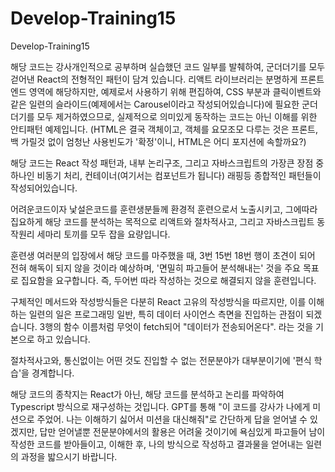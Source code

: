 # Develop-Training15
Develop-Training15

해당 코드는 강사개인적으로 공부하며 실습했던 코드 일부를 발췌하여, 군더더기를 모두 걷어낸 React의 전형적인 패턴이 담겨 있습니다.
리액트 라이브러리는 분명하게 프론트엔드 영역에 해당하지만, 예제로서 사용하기 위해 편집하여, CSS 부분과 클릭이벤트와 같은 일련의 슬라이드(예제에서는 Carousel이라고 작성되어있습니다)에 필요한 군더더기를 모두 제거하였으므로, 실제적으로 의미있게 동작하는 코드는 아닌 이해를 위한 안티패턴 예제입니다. 
(HTML은 결국 객체이고, 객체를 요모조모 다루는 것은 프론트, 백 가릴것 없이 엄청난 사용빈도가 '확정'이니, HTML은 어디 포지션에 속할까요?)

해당 코드는 React 작성 패턴과, 내부 논리구조, 그리고 자바스크립트의 가장큰 장점 중 하나인 비동기 처리, 컨테이너(여기서는 컴포넌트가 됩니다) 래핑등 종합적인 패턴들이 작성되어있습니다.

어려운코드이자 낯설은코드를 훈련생분들께 환경적 훈련으로서 노출시키고, 그에따라 집요하게 해당 코드를 분석하는 목적으로 리액트와 절차적사고, 그리고 자바스크립트 동작원리 세마리 토끼를 모두 잡을 요량입니다.

훈련생 여러분의 입장에서 해당 코드를 마주했을 때, 3번 15번 18번 행이 초견이 되어 전혀 해독이 되지 않을 것이라 예상하며, '면밀히 파고들어 분석해내는' 것을 주요 목표로 집요함을 요구합니다. 즉, 두어번 따라 작성하는 것으로 해결되지 않을 훈련입니다.

구체적인 메서드와 작성방식들은 다분히 React 고유의 작성방식을 따르지만, 이를 이해하는 일련의 일은 프로그래밍 일반, 특히 데이터 사이언스 측면을 진입하는 관점이 되겠습니다. 3행의 함수 이름처럼 무엇이 fetch되어 "데이터가 전송되어온다". 라는 것을 기본으로 하고 있습니다.

절차적사고와, 통신없이는 어떤 것도 진입할 수 없는 전문분야가 대부분이기에 '편식 학습'을 경계합니다. 

해당 코드의 종착지는 React가 아닌, 해당 코드를 분석하고 논리를 파악하여 Typescript 방식으로 재구성하는 것입니다. GPT를 통해 "이 코드를 강사가 나에게 미션으로 주었어. 나는 이해하기 싫어서 미션을 대신해줘"로 간단하게 답을 얻어낼 수 있겠지만, 답만 얻어낼뿐 전문분야에서의 활용은 어려울 것이기에 욕심있게 파고들어 남이 작성한 코드를 받아들이고, 이해한 후, 나의 방식으로 작성하고 결과물을 얻어내는 일련의 과정을 밟으시기 바랍니다.
